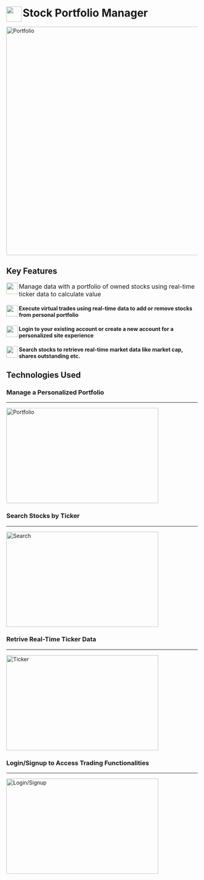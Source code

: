 <span align="left">
  <img src="https://cdn-icons-png.freepik.com/512/12071/12071716.png" width=40 height=40 align="left" />
  <h1 align="left">Stock Portfolio Manager</h1>
</span>

<img align="center" width="600" alt="Portfolio" src="https://github.com/user-attachments/assets/ab4b3776-2fc7-424c-aea5-32cdec9590f3">

## Key Features

<div align="left">
  <img src="https://static-00.iconduck.com/assets.00/database-mysql-icon-462x512-6itsq0zm.png" width=30 height=30 align="left" />
  <p align="left" style="font-size: 16px;" >Manage data with a portfolio of owned stocks using real-time ticker data to calculate value</p>
</div>
<div align="left">
  <img src="https://cdn-icons-png.flaticon.com/512/4175/4175980.png" width=30 height=30 align="left" />
  <h4 align="left"> Execute virtual trades using real-time data to add or remove stocks from personal portfolio</h4>
</div>
<div align="left">
  <img src="https://cdn-icons-png.flaticon.com/512/295/295128.png" width=30 height=30 align="left" />
  <h4 align="left">Login to your existing account or create a new account for a personalized site experience</h4>
</div>
<div align="left">
  <img src="https://freeiconshop.com/wp-content/uploads/edd/search-var-flat.png" width=30 height=30 align="left" />
  <h4 align="left">Search stocks to retrieve real-time market data like market cap, shares outstanding etc.</h4>
</div>


## Technologies Used



### Manage a Personalized Portfolio

--- 

<img width="400" height="250" alt="Portfolio" src="https://github.com/user-attachments/assets/ab4b3776-2fc7-424c-aea5-32cdec9590f3">


### Search Stocks by Ticker

---

<img width="400" height="250" alt="Search" src="https://github.com/user-attachments/assets/9b3f9e6d-509d-4cc7-a0e7-1d0888590e69">

### Retrive Real-Time Ticker Data

---

<img width="400" height="250" alt="Ticker" src="https://github.com/user-attachments/assets/2212501f-fe88-40a5-95d7-011eb85b0608">


### Login/Signup to Access Trading Functionalities

---

<img width="400" height="250" alt="Login/Signup" src="https://github.com/user-attachments/assets/47674273-5d26-45f0-a195-c2505a9255e8">


